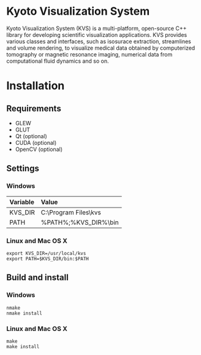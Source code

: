 Kyoto Visualization System
===
Kyoto Visualization System (KVS) is a multi-platform, open-source C++ library for developing scientific visualization applications. KVS provides various classes and interfaces, such as isosurace extraction, streamlines and volume rendering, to visualize medical data obtained by computerized tomography or magnetic resonance imaging, numerical data from computational fluid dynamics and so on.

# Installation

## Requirements
* GLEW
* GLUT
* Qt (optional)
* CUDA (optional)
* OpenCV (optional)

## Settings

### Windows
|Variable|Value|
|:-------|:----|
|KVS_DIR |C:\Program Files\kvs|
|PATH|%PATH%;%KVS_DIR%\bin|

### Linux and Mac OS X
```
export KVS_DIR=/usr/local/kvs
export PATH=$KVS_DIR/bin:$PATH
```

## Build and install

### Windows
```
nmake
nmake install
```

### Linux and Mac OS X
```
make
make install
```
